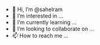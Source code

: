 - 👋 Hi, I’m @sahelram
- 👀 I’m interested in ...
- 🌱 I’m currently learning ...
- 💞️ I’m looking to collaborate on ...
- 📫 How to reach me ...

<!---
sahelram/sahelram is a ✨ special ✨ repository because its `README.md` (this file) appears on your GitHub profile.
You can click the Preview link to take a look at your changes.
--->
